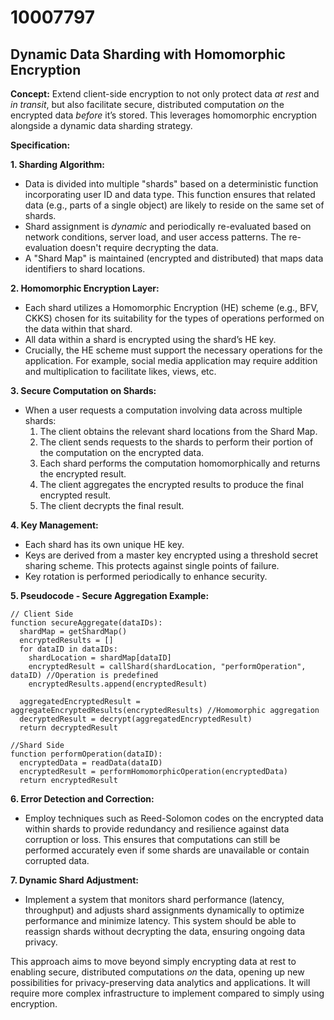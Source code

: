# 10007797

## Dynamic Data Sharding with Homomorphic Encryption

**Concept:** Extend client-side encryption to not only protect data *at rest* and *in transit*, but also facilitate secure, distributed computation *on* the encrypted data *before* it’s stored. This leverages homomorphic encryption alongside a dynamic data sharding strategy.

**Specification:**

**1. Sharding Algorithm:**

   *   Data is divided into multiple "shards" based on a deterministic function incorporating user ID and data type. This function ensures that related data (e.g., parts of a single object) are likely to reside on the same set of shards.
   *   Shard assignment is *dynamic* and periodically re-evaluated based on network conditions, server load, and user access patterns.  The re-evaluation doesn't require decrypting the data.
   *   A "Shard Map" is maintained (encrypted and distributed) that maps data identifiers to shard locations.

**2. Homomorphic Encryption Layer:**

   *   Each shard utilizes a Homomorphic Encryption (HE) scheme (e.g., BFV, CKKS) chosen for its suitability for the types of operations performed on the data within that shard.
   *   All data within a shard is encrypted using the shard’s HE key.
   *   Crucially, the HE scheme must support the necessary operations for the application. For example, social media application may require addition and multiplication to facilitate likes, views, etc.

**3. Secure Computation on Shards:**

   *   When a user requests a computation involving data across multiple shards:
        1.  The client obtains the relevant shard locations from the Shard Map.
        2.  The client sends requests to the shards to perform their portion of the computation on the encrypted data.
        3.  Each shard performs the computation homomorphically and returns the encrypted result.
        4.  The client aggregates the encrypted results to produce the final encrypted result.
        5.  The client decrypts the final result.

**4. Key Management:**

   *   Each shard has its own unique HE key.
   *   Keys are derived from a master key encrypted using a threshold secret sharing scheme. This protects against single points of failure.
   *   Key rotation is performed periodically to enhance security.

**5. Pseudocode - Secure Aggregation Example:**

```
// Client Side
function secureAggregate(dataIDs):
  shardMap = getShardMap()
  encryptedResults = []
  for dataID in dataIDs:
    shardLocation = shardMap[dataID]
    encryptedResult = callShard(shardLocation, "performOperation", dataID) //Operation is predefined
    encryptedResults.append(encryptedResult)

  aggregatedEncryptedResult = aggregateEncryptedResults(encryptedResults) //Homomorphic aggregation
  decryptedResult = decrypt(aggregatedEncryptedResult)
  return decryptedResult

//Shard Side
function performOperation(dataID):
  encryptedData = readData(dataID)
  encryptedResult = performHomomorphicOperation(encryptedData)
  return encryptedResult
```

**6. Error Detection and Correction:**

   *   Employ techniques such as Reed-Solomon codes on the encrypted data within shards to provide redundancy and resilience against data corruption or loss. This ensures that computations can still be performed accurately even if some shards are unavailable or contain corrupted data.

**7. Dynamic Shard Adjustment:**

   *   Implement a system that monitors shard performance (latency, throughput) and adjusts shard assignments dynamically to optimize performance and minimize latency. This system should be able to reassign shards without decrypting the data, ensuring ongoing data privacy.



This approach aims to move beyond simply encrypting data at rest to enabling secure, distributed computations *on* the data, opening up new possibilities for privacy-preserving data analytics and applications. It will require more complex infrastructure to implement compared to simply using encryption.